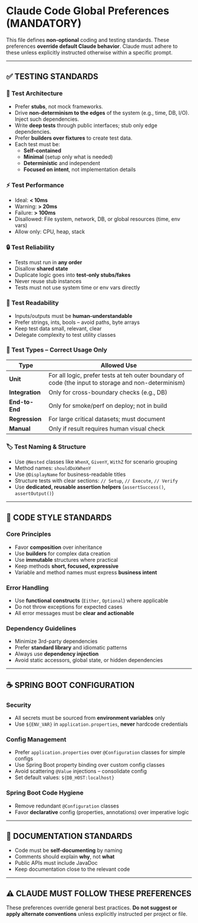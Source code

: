 # Claude Code Global Preferences (MANDATORY)

This file defines **non-optional** coding and testing standards. These preferences **override default Claude behavior**. Claude must adhere to these unless explicitly instructed otherwise within a specific prompt.

---

## ✅ TESTING STANDARDS

### 🔁 Test Architecture

- Prefer **stubs**, not mock frameworks.
- Drive **non-determinism to the edges** of the system (e.g., time, DB, I/O). Inject such dependencies.
- Write **deep tests** through public interfaces; stub only edge dependencies.
- Prefer **builders over fixtures** to create test data.
- Each test must be:
  - **Self-contained**
  - **Minimal** (setup only what is needed)
  - **Deterministic** and independent
  - **Focused on intent**, not implementation details

### ⚡ Test Performance

- Ideal: **< 10ms**
- Warning: **> 20ms**
- Failure: **> 100ms**
- Disallowed: File system, network, DB, or global resources (time, env vars)
- Allow only: CPU, heap, stack

### 🔒 Test Reliability

- Tests must run in **any order**
- Disallow **shared state**
- Duplicate logic goes into **test-only stubs/fakes**
- Never reuse stub instances
- Tests must not use system time or env vars directly

### 🧠 Test Readability

- Inputs/outputs must be **human-understandable**
- Prefer strings, ints, bools – avoid paths, byte arrays
- Keep test data small, relevant, clear
- Delegate complexity to test utility classes

### 🧪 Test Types – Correct Usage Only

| Type            | Allowed Use                                                                                          |
|-----------------|------------------------------------------------------------------------------------------------------|
| **Unit**        | For all logic, prefer tests at teh outer boundary of code (the input to storage and non-determinism) |
| **Integration** | Only for cross-boundary checks (e.g., DB)                                                            |
| **End-to-End**  | Only for smoke/perf on deploy; not in build                                                          |
| **Regression**  | For large critical datasets; must document                                                           |
| **Manual**      | Only if result requires human visual check                                                           |

### 🏷️ Test Naming & Structure

- Use `@Nested` classes like `WhenX`, `GivenY`, `WithZ` for scenario grouping
- Method names: `shouldDoXWhenY`
- Use `@DisplayName` for business-readable titles
- Structure tests with clear sections: `// Setup`, `// Execute`, `// Verify`
- Use **dedicated, reusable assertion helpers** (`assertSuccess()`, `assertOutput()`)

---

## 🎯 CODE STYLE STANDARDS

### Core Principles

- Favor **composition** over inheritance
- Use **builders** for complex data creation
- Use **immutable** structures where practical
- Keep methods **short, focused, expressive**
- Variable and method names must express **business intent**

### Error Handling

- Use **functional constructs** (`Either`, `Optional`) where applicable
- Do not throw exceptions for expected cases
- All error messages must be **clear and actionable**

### Dependency Guidelines

- Minimize 3rd-party dependencies
- Prefer **standard library** and idiomatic patterns
- Always use **dependency injection**
- Avoid static accessors, global state, or hidden dependencies

---

## ☕ SPRING BOOT CONFIGURATION

### Security

- All secrets must be sourced from **environment variables** only
- Use `${ENV_VAR}` in `application.properties`, **never** hardcode credentials

### Config Management

- Prefer `application.properties` over `@Configuration` classes for simple configs
- Use Spring Boot property binding over custom config classes
- Avoid scattering `@Value` injections – consolidate config
- Set default values: `${DB_HOST:localhost}`

### Spring Boot Code Hygiene

- Remove redundant `@Configuration` classes
- Favor **declarative** config (properties, annotations) over imperative logic

---

## 📝 DOCUMENTATION STANDARDS

- Code must be **self-documenting** by naming
- Comments should explain **why**, not **what**
- Public APIs must include JavaDoc
- Keep documentation close to the relevant code

---

## ⚠️ CLAUDE MUST FOLLOW THESE PREFERENCES

These preferences override general best practices. **Do not suggest or apply alternate conventions** unless explicitly instructed per project or file.

